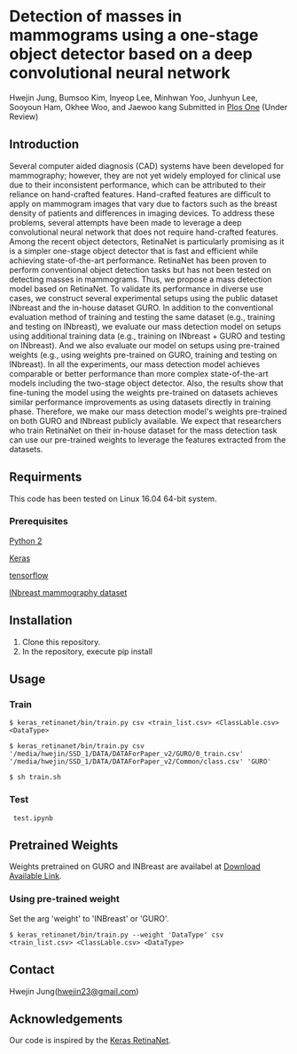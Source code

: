 # Detection of masses in mammograms using a one-stage object detector based on a deep convolutional neural network
Hwejin Jung, Bumsoo Kim, Inyeop Lee, Minhwan Yoo, Junhyun Lee, Sooyoun Ham, Okhee Woo, and Jaewoo kang 
Submitted in [Plos One](http://journals.plos.org/plosone/) (Under Review)

## Introduction
Several computer aided diagnosis (CAD) systems have been developed for mammography; however, they are not yet widely employed for clinical use due to their inconsistent performance, which can be attributed to their reliance on hand-crafted features. Hand-crafted features are difficult to apply on mammogram images that vary due to factors such as the breast density of patients and differences in imaging devices. To address these problems, several attempts have been made to leverage a deep convolutional neural network that does not require hand-crafted features. Among the recent object detectors, RetinaNet is particularly promising as it is a simpler one-stage object detector that is fast and efficient while achieving state-of-the-art performance. RetinaNet has been proven to perform conventional object detection tasks but has not been tested on detecting masses in mammograms. Thus, we propose a mass detection model based on RetinaNet. To validate its performance in diverse use cases, we construct several experimental setups using the public dataset INbreast and the in-house dataset GURO. In addition to the conventional evaluation method of training and testing the same dataset (e.g., training and testing on INbreast), we evaluate our mass detection model on setups using additional training data (e.g., training on INbreast + GURO and testing on INbreast). And we also evaluate our model on setups using pre-trained weights (e.g., using weights pre-trained on GURO, training and testing on INbreast). In all the experiments, our mass detection model achieves comparable or better performance than more complex state-of-the-art models including the two-stage object detector. Also, the results show that fine-tuning the model using the weights pre-trained on datasets achieves similar performance improvements as using datasets directly in training phase. Therefore, we make our mass detection model's weights pre-trained on both GURO and INbreast publicly available. We expect that researchers who train RetinaNet on their in-house dataset for the mass detection task can use our pre-trained weights to leverage the features extracted from the datasets.  


## Requirments

This code has been tested on Linux 16.04 64-bit system.

### Prerequisites

[Python 2](https://www.python.org/download/releases/2.7.2/)

[Keras](https://keras.io/)

[tensorflow](https://www.tensorflow.org/)

[INbreast mammography dataset](http://medicalresearch.inescporto.pt/breastresearch/index.php/Get_INbreast_Database) 


## Installation

1. Clone this repository.
2. In the repository, execute pip install 



## Usage
### Train
    $ keras_retinanet/bin/train.py csv <train_list.csv> <ClassLable.csv> <DataType>

    $ keras_retinanet/bin/train.py csv '/media/hwejin/SSD_1/DATA/DATAForPaper_v2/GURO/0_train.csv' '/media/hwejin/SSD_1/DATA/DATAForPaper_v2/Common/class.csv' 'GURO'
    
    $ sh train.sh
    

    
### Test
     test.ipynb

## Pretrained Weights

Weights pretrained on GURO and INBreast are availabel at [Download Available Link](https://drive.google.com/open?id=12H5E07s3m3pcDtqDpDmWs0IpWt6CIUrb).

### Using pre-trained weight
Set the arg 'weight' to 'INBreast' or 'GURO'.

    $ keras_retinanet/bin/train.py --weight 'DataType' csv <train_list.csv> <ClassLable.csv> <DataType>
    
    
    
    


## Contact

Hwejin Jung(hwejin23@gmail.com)



## Acknowledgements

Our code is inspired by the [Keras RetinaNet](https://github.com/fizyr/keras-retinanet).
